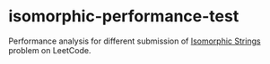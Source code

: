 # isomorphic-performance-test

Performance analysis for different submission of [Isomorphic Strings](https://leetcode.com/problems/isomorphic-strings/) problem on LeetCode.

